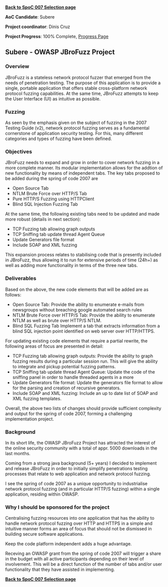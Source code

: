 **[Back to SpoC 007 Selection
page](http://www.owasp.org/index.php/OWASP_Spring_Of_Code_2007_Selection)**

**AoC Candidate**: Subere

**Project coordinator**: Dinis Cruz

**Project Progress**: 100% Complete, [Progress
Page](SpoC_007_-_OWASP_JBroFuzz_Project_-_Progress_Page "wikilink")

## Subere - OWASP JBroFuzz Project

### Overview

JBroFuzz is a stateless network protocol fuzzer that emerged from the
needs of penetration testing. The purpose of this application is to
provide a single, portable application that offers stable cross-platform
network protocol fuzzing capabilities. At the same time, JBroFuzz
attempts to keep the User Interface (UI) as intuitive as possible.

### Fuzzing

As seen by the emphasis given on the subject of fuzzing in the 2007
Testing Guide (v2), network protocol fuzzing serves as a fundamental
cornerstone of application security testing. For this, many different
categories and types of fuzzing have been defined.

### Objectives

JBroFuzz needs to expand and grow in order to cover network fuzzing in a
more complete manner. Its modular implementation allows for the addtion
of new functionality by means of independent tabs. The key tabs proposed
to be added during the spring of code 2007 are

  - Open Source Tab
  - NTLM Brute Force over HTTP/S Tab
  - Pure HTTP/S Fuzzing using HTTPClient
  - Blind SQL Injection Fuzzing Tab

At the same time, the following existing tabs need to be updated and
made more robust (details in next section):

  - TCP Fuzzing tab allowing graph outputs
  - TCP Sniffing tab update thread Agent Queue
  - Update Generators file format
  - Include SOAP and XML fuzzing

This expansion process relates to stabilising code that is presently
included in JBroFuzz, thus allowing it to run for extensive periods of
time (24h+) as well as adding more functionality in terms of the three
new tabs.

### Deliverables

Based on the above, the new code elements that will be added are as
follows:

  - Open Source Tab: Provide the ability to enumerate e-mails from
    newsgroups without breaching google automated search rules
  - NTLM Brute Force over HTTP/S Tab: Provide the ability to enumerate
    NTLM as well as brute over HTTP/S NTLM.
  - Blind SQL Fuzzing Tab Implement a tab that extracts information from
    a blind SQL injection point identified on web server over
    HTTP/HTTPS.

For updating existing code elements that require a partial rewrite, the
following areas of focus are presented in detail:

  - TCP Fuzzing tab allowing graph outputs: Provide the ability to graph
    fuzzing results during a particular session run. This will give the
    ability to integrate and pickup potential fuzzing patterns.
  - TCP Sniffing tab update thread Agent Queue: Update the code of the
    sniffing panel in order to handle threaded agents in a more
  - Update Generators file format: Update the generators file format to
    allow for the parsing and creation of recursive generators.
  - Include SOAP and XML fuzzing: Include an up to date list of SOAP and
    XML fuzzing templates.

Overall, the above two lists of changes should provide sufficient
complexity and output for the spring of code 2007, forming a challenging
implementation project.

### Background

In its short life, the OWASP JBroFuzz Project has attracted the interest
of the online security community with a total of appr. 5000 downloads in
the last months.

Coming from a strong java background (5+ years) I decided to implement
and release JBroFuzz in order to initially simplify penetrations testing
processes that relate to web application and network protocol fuzzing.

I see the spring of code 2007 as a unique opportunity to industrialise
network protocol fuzzing (and in particular HTTP/S fuzzing) within a
single application, residing within OWASP.

### Why I should be sponsored for the project

Centralising fuzzing resources into one application that has the ability
to handle network protocol fuzzing over HTTP and HTTPS in a simple and
intuitive manner forms an area of focus that should not be dismissed in
building secure software applications.

Keep the code platform independent adds a huge advantage.

Receving an OWASP grant from the spring of code 2007 will trigger a
share in the budget with all active participants depending on their
level of involvement. This will be a direct function of the number of
tabs and/or user functionality that they have assisted in implementing.

**[Back to SpoC 007 Selection
page](http://www.owasp.org/index.php/OWASP_Spring_Of_Code_2007_Selection)**